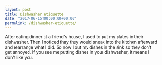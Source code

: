 ```yaml
---
layout: post
title: Dishwasher etiquette
date: "2017-06-15T00:00:00+00:00"
permalink: /dishwasher-etiquette/
---
```


After eating dinner at a friend's house, I used to put my plates in their dishwasher. Then I noticed thay they would sneak into the kitchen afterward and rearrange what I did. So now I put my dishes in the sink so they don't get annoyed. If you see me putting dishes in your dishwasher, it means I don't like you.
